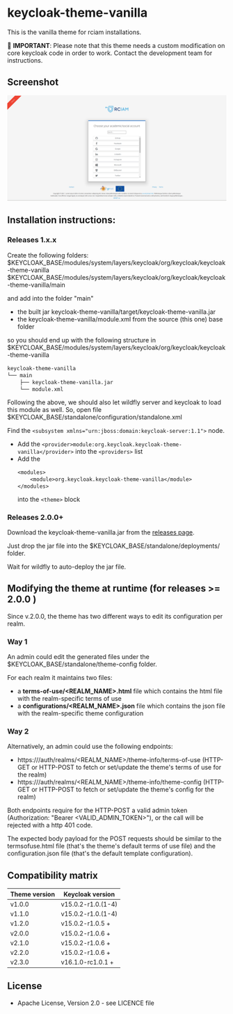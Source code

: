 # keycloak-theme-vanilla

This is the vanilla theme for rciam installations.

:red_circle: **IMPORTANT**:
Please note that this theme needs a custom modification on core keycloak code in order to work. Contact the development team for instructions.

## Screenshot
![screenshot](screenshot.png)
    
## Installation instructions:

### Releases 1.x.x

Create the following folders:
$KEYCLOAK_BASE/modules/system/layers/keycloak/org/keycloak/keycloak-theme-vanilla
$KEYCLOAK_BASE/modules/system/layers/keycloak/org/keycloak/keycloak-theme-vanilla/main

and add into the folder "main"
* the built jar keycloak-theme-vanilla/target/keycloak-theme-vanilla.jar
* the keycloak-theme-vanilla/module.xml from the source (this one) base folder

so you should end up with the following structure in
$KEYCLOAK_BASE/modules/system/layers/keycloak/org/keycloak/keycloak-theme-vanilla

```
keycloak-theme-vanilla
└── main
    ├── keycloak-theme-vanilla.jar
    └── module.xml
```

Following the above, we should also let wildfly server and keycloak to load this module as well.
So, open file $KEYCLOAK_BASE/standalone/configuration/standalone.xml

Find the ```<subsystem xmlns="urn:jboss:domain:keycloak-server:1.1">``` node.

* Add the
  ```<provider>module:org.keycloak.keycloak-theme-vanilla</provider>```
  into the ```<providers>``` list
* Add the
    ```
    <modules>
        <module>org.keycloak.keycloak-theme-vanilla</module>
    </modules>
    ```
  into the ```<theme>``` block

### Releases 2.0.0+

Download the keycloak-theme-vanilla.jar from the [releases page](https://github.com/rciam/keycloak-theme-vanilla/releases).

Just drop the jar file into the $KEYCLOAK_BASE/standalone/deployments/ folder.

Wait for wildfly to auto-deploy the jar file.


## Modifying the theme at runtime (for releases  >= 2.0.0 )

Since v.2.0.0, the theme has two different ways to edit its configuration per realm.

### Way 1

An admin could edit the generated files under the $KEYCLOAK_BASE/standalone/theme-config folder.

For each realm it maintains two files:
* a **terms-of-use/<REALM_NAME>.html** file which contains the html file with the realm-specific terms of use
* a **configurations/<REALM_NAME>.json** file which contains the json file with the realm-specific theme configuration

### Way 2

Alternatively, an admin could use the following endpoints:

* https://<HOSTNAME>/auth/realms/<REALM_NAME>/theme-info/terms-of-use  (HTTP-GET or HTTP-POST to fetch or set/update the theme's terms of use for the realm)
* https://<HOSTNAME>/auth/realms/<REALM_NAME>/theme-info/theme-config  (HTTP-GET or HTTP-POST to fetch or set/update the theme's config for the realm)

Both endpoints require for the HTTP-POST a valid admin token (Authorization: "Bearer <VALID_ADMIN_TOKEN>"), or the call will be rejected with a http 401 code.

The expected body payload for the POST requests should be similar to the termsofuse.html file (that's the theme's default terms of use file) and the configuration.json file (that's the default template configuration).


## Compatibility matrix

|  Theme version | Keycloak version |
|---|---|
|  v1.0.0 | v15.0.2-r1.0.(1-4) |
|  v1.1.0 | v15.0.2-r1.0.(1-4) |
|  v1.2.0 | v15.0.2-r1.0.5 + |
|  v2.0.0 | v15.0.2-r1.0.6 + |
|  v2.1.0 | v15.0.2-r1.0.6 + |
|  v2.2.0 | v15.0.2-r1.0.6 + |
|  v2.3.0 | v16.1.0-rc1.0.1 + |

## License

* Apache License, Version 2.0 - see LICENCE file



